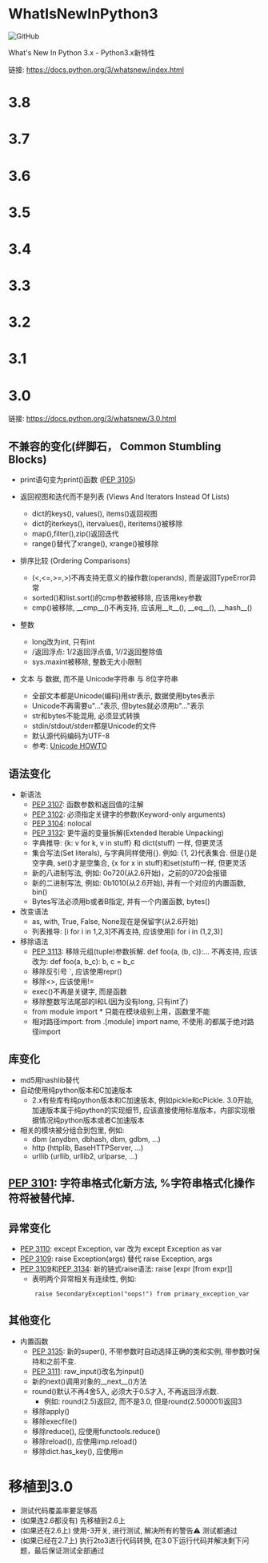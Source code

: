 # WhatIsNewInPython3

![GitHub](https://img.shields.io/github/license/lyb610/WhatIsNewInPython3)

What's New In Python 3.x - Python3.x新特性

链接: https://docs.python.org/3/whatsnew/index.html

# 3.8
# 3.7
# 3.6
# 3.5
# 3.4
# 3.3
# 3.2
# 3.1

# 3.0
链接: https://docs.python.org/3/whatsnew/3.0.html

## 不兼容的变化(绊脚石， Common Stumbling Blocks)

- print语句变为print()函数 ([PEP 3105](https://www.python.org/dev/peps/pep-3105))

- 返回视图和迭代而不是列表 (Views And Iterators Instead Of Lists)
    - dict的keys(), values(), items()返回视图
    - dict的iterkeys(), itervalues(), iteritems()被移除
    - map(),filter(),zip()返回迭代
    - range()替代了xrange(), xrange()被移除

- 排序比较 (Ordering Comparisons)
    - (<,<=,>=,>)不再支持无意义的操作数(operands), 而是返回TypeError异常
    - sorted()和list.sort()的cmp参数被移除, 应该用key参数
    - cmp()被移除, \_\_cmp__()不再支持, 应该用\_\_lt__(), \_\_eq__(), \_\_hash__()

- 整数
    - long改为int, 只有int
    - /返回浮点: 1/2返回浮点值, 1//2返回整除值
    - sys.maxint被移除, 整数无大小限制

- 文本 与 数据, 而不是 Unicode字符串 与 8位字符串
    - 全部文本都是Unicode(编码)用str表示, 数据使用bytes表示
    - Unicode不再需要u"..."表示, 但bytes就必须用b"..."表示
    - str和bytes不能混用, 必须显式转换
    - stdin/stdout/stderr都是Unicode的文件
    - 默认源代码编码为UTF-8
    - 参考: [Unicode HOWTO](https://docs.python.org/3/howto/unicode.html#unicode-howto)

## 语法变化
- 新语法
    - [PEP 3107](https://www.python.org/dev/peps/pep-3107): 函数参数和返回值的注解
    - [PEP 3102](https://www.python.org/dev/peps/pep-3102): 必须指定关键字的参数(Keyword-only arguments)
    - [PEP 3104](https://www.python.org/dev/peps/pep-3104): nolocal
    - [PEP 3132](https://www.python.org/dev/peps/pep-3132): 更牛逼的变量拆解(Extended Iterable Unpacking)
    - 字典推导: {k: v for k, v in stuff} 和 dict(stuff) 一样, 但更灵活
    - 集合写法(Set literals), 与字典同样使用{}. 例如: {1, 2}代表集合. 但是{}是空字典, set()才是空集合, {x for x in stuff}和set(stuff)一样, 但更灵活
    - 新的八进制写法, 例如: 0o720(从2.6开始)，之前的0720会报错
    - 新的二进制写法, 例如: 0b1010(从2.6开始), 并有一个对应的内置函数, bin()
    - Bytes写法必须用b或者B指定, 并有一个内置函数, bytes()
- 改变语法
    - as, with, True, False, None现在是保留字(从2.6开始)
    - 列表推导: [i for i in 1,2,3]不再支持, 应该使用[i for i in (1,2,3)]
- 移除语法
    - [PEP 3113](https://www.python.org/dev/peps/pep-3113): 移除元组(tuple)参数拆解. def foo(a, (b, c)):... 不再支持, 应该改为: def foo(a, b_c): b, c = b_c
    - 移除反引号 `, 应该使用repr()
    - 移除<>, 应该使用!=
    - exec()不再是关键字, 而是函数
    - 移除整数写法尾部的l和L(因为没有long, 只有int了)
    - from module import * 只能在模块级别上用，函数里不能
    - 相对路径import: from .[module] import name, 不使用.的都属于绝对路径import

## 库变化
- md5用hashlib替代
- 自动使用纯python版本和C加速版本
    - 2.x有些库有纯python版本和C加速版本, 例如pickle和cPickle. 3.0开始, 加速版本属于纯python的实现细节, 应该直接使用标准版本，内部实现根据情况纯python版本或者C加速版本
- 相关的模块被分组合到包里, 例如:
    - dbm (anydbm, dbhash, dbm, gdbm, ...)
    - http (httplib, BaseHTTPServer, ...)
    - urllib (urllib, urllib2, urlparse, ...)
## [PEP 3101](https://www.python.org/dev/peps/pep-3101): 字符串格式化新方法, %字符串格式化操作符将被替代掉.

## 异常变化
- [PEP 3110](https://www.python.org/dev/peps/pep-3110): except Exception, var 改为 except Exception as var
- [PEP 3109](https://www.python.org/dev/peps/pep-3109): raise Exception(args) 替代 raise Exception, args
- [PEP 3109](https://www.python.org/dev/peps/pep-3109)和[PEP 3134](https://www.python.org/dev/peps/pep-3134): 新的链式raise语法: raise [expr [from expr]]
    - 表明两个异常相关有连续性, 例如:         
    ```
        raise SecondaryException("oops!") from primary_exception_var
    ``` 
## 其他变化
- 内置函数
    - [PEP 3135](https://www.python.org/dev/peps/pep-3135): 新的super(), 不带参数时自动选择正确的类和实例, 带参数时保持和之前不变.
    - [PEP 3111](https://www.python.org/dev/peps/pep-3111): raw_input()改名为input()
    - 新的next()调用对象的\_\_next__()方法
    - round()默认不再4舍5入, 必须大于0.5才入, 不再返回浮点数.
        - 例如: round(2.5)返回2, 而不是3.0, 但是round(2.500001)返回3
    - 移除apply()
    - 移除execfile()
    - 移除reduce(), 应使用functools.reduce()
    - 移除reload(), 应使用imp.reload()
    - 移除dict.has_key(), 应使用in
 
 # 移植到3.0
 - 测试代码覆盖率要足够高
 - (如果连2.6都没有) 先移植到2.6上
 - (如果还在2.6上) 使用-3开关, 进行测试, 解决所有的警告⚠️ 测试都通过
 - (如果已经在2.7上) 执行2to3进行代码转换, 在3.0下运行代码并解决剩下问题，最后保证测试全部通过
